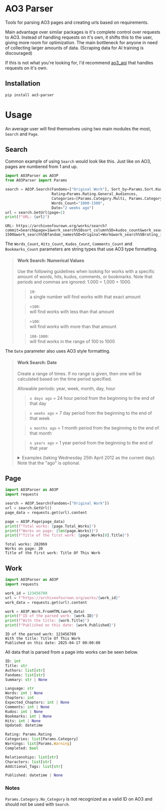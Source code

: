 # AO3 Parser
Tools for parsing AO3 pages and creating urls based on requirements.

Main advantage over similar packages is it's complete control over requests to AO3.
Instead of handling requests on it's own, it shifts this to the user, giving more room for optimization.
The main bottleneck for anyone in need of collecting larger amounts of data.
(Scraping data for AI training is discouraged)

If this is not what you're looking for, I'd recommend [ao3_api](https://github.com/wendytg/ao3_api) that handles requests on it's own.

## Installation
```bash
pip install ao3-parser
```

# Usage
An average user will find themselves using two main modules the most, `Search` and `Page`. 

## Search
Common example of using `Search` would look like this.
Just like on AO3, pages are numbered from 1 and up.

```python
import AO3Parser as AO3P
from AO3Parser import Params

search = AO3P.Search(Fandoms=["Original Work"], Sort_by=Params.Sort.Kudos,
                     Rating=Params.Rating.General_Audiences,
                     Categories=[Params.Category.Multi, Params.Category.Other],
                     Words_Count="1000-1500",
                     Date="2 weeks ago")
url = search.GetUrl(page=1)
print(f"URL: {url}")
```
```
URL: https://archiveofourown.org/works/search?commit=Search&page=1&work_search%5Bsort_column%5D=kudos_count&work_search%5Bsort_direction%5D=desc&work_search%5Brevised_at%5D=2+weeks+ago&work_search%5Bword_count%5D=1000-1500&work_search%5Bfandom_names%5D=Original+Work&work_search%5Brating_ids%5D=10&work_search%5Bcategory_ids%5D%5B%5D=2246&work_search%5Bcategory_ids%5D%5B%5D=24
```

The `Words_Count`, `Hits_Count`, `Kudos_Count`, `Comments_Count` and `Bookmarks_Count` parameters are string types that use AO3 type formatting.
> #### Work Search: Numerical Values
> Use the following guidelines when looking for works with a specific amount of words, hits, kudos, comments, or bookmarks. Note that periods and commas are ignored: 1.000 = 1,000 = 1000.
>
>> `10`:  
>> a single number will find works with that exact amount  
> 
>> `<100`:  
>> will find works with less than that amount 
> 
>> `>100`:  
>> will find works with more than that amount  
> 
>> `100-1000`:  
>> will find works in the range of 100 to 1000

The `Date` parameter also uses AO3 style formatting.
> #### Work Search: Date
> Create a range of times. If no range is given, then one will be calculated based on the time period specified.
>
> Allowable periods: year, week, month, day, hour
>
>> `x days ago` = 24 hour period from the beginning to the end of that day
> 
>> `x weeks ago` = 7 day period from the beginning to the end of that week
> 
>> `x months ago` = 1 month period from the beginning to the end of that month
> 
>> `x years ago` = 1 year period from the beginning to the end of that year
>
> <details><summary>Examples (taking Wednesday 25th April 2012 as the current day):</summary>
>
>> `7 days ago` (this will return all works posted/updated on Wednesday 18th April)
> 
>> `1 week ago` (this will return all works posted/updated in the week starting Monday 16th April and ending Sunday 22nd April)
> 
>> `2 months ago` (this will return all works posted/updated in the month of February)
> 
>> `3 years ago` (this will return all works posted/updated in 2010)
> 
>> `< 7 days` (this will return all works posted/updated within the past seven days)
> 
>> `> 8 weeks` (this will return all works posted/updated more than eight weeks ago)
> 
>> `13-21 months` (this will return all works posted/updated between thirteen and twenty-one months ago)
> </details>
> Note that the "ago" is optional.

## Page

```python
import AO3Parser as AO3P
import requests

search = AO3P.Search(Fandoms=["Original Work"])
url = search.GetUrl()
page_data = requests.get(url).content

page = AO3P.Page(page_data)
print(f"Total works: {page.Total_Works}")
print(f"Works on page: {len(page.Works)}")
print(f"Title of the first work: {page.Works[0].Title}")
```
```
Total works: 282069
Works on page: 20
Title of the first work: Title Of This Work
```

## Work

```python
import AO3Parser as AO3P
import requests

work_id = 123456789
url = f"https://archiveofourown.org/works/{work_id}"
work_data = requests.get(url).content

work = AO3P.Work.FromHTML(work_data)
print(f"ID of the parsed work: {work.ID}")
print(f"With the title: {work.Title}")
print(f"Published on this date: {work.Published}")
```
```
ID of the parsed work: 123456789
With the title: Title Of This Work
Published on this date: 2025-04-17 00:00:00
```

All data that is parsed from a page into works can be seen below.
```python
ID: int
Title: str
Authors: list[str]
Fandoms: list[str]
Summary: str | None

Language: str
Words: int | None
Chapters: int
Expected_Chapters: int | None
Comments: int | None
Kudos: int | None
Bookmarks: int | None
Hits: int | None
Updated: datetime

Rating: Params.Rating
Categories: list[Params.Category]
Warnings: list[Params.Warning]
Completed: bool

Relationships: list[str]
Characters: list[str]
Additional_Tags: list[str]

Published: datetime | None
```
### Notes
`Params.Category.No_Category` is not recognized as a valid ID on AO3 and should not be used with `Search`.